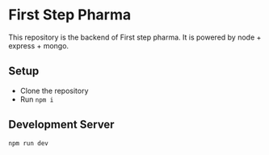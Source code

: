 # First Step Pharma

This repository is the backend of First step pharma. It is powered by node + express + mongo.

## Setup

- Clone the repository
- Run `npm i`

## Development Server

```npm run dev```
